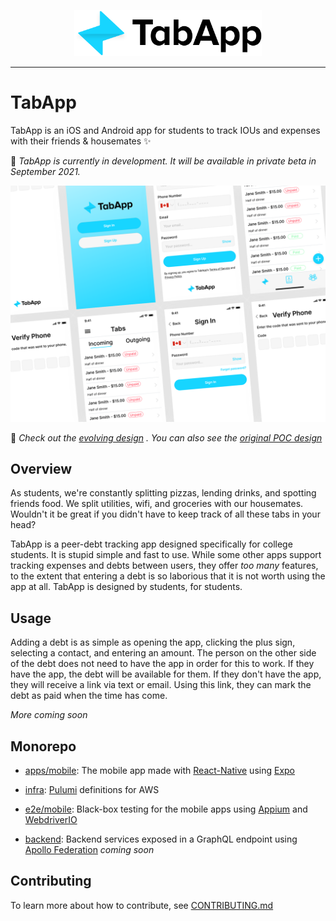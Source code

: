 <p align="center">
    <img width="300" src="assets/img/logo-text.svg"/>
</p>

---

# TabApp

TabApp is an iOS and Android app for students to track IOUs and expenses with their friends & housemates ✨

🔨 *TabApp is currently in development. It will be available in private beta in September 2021.*

![TabApp Design](assets/img/cover.svg)

📱 *Check out the [evolving design](https://www.figma.com/file/0IaZJUrvYZuzyKoOnXeejh/Mobile-UI-Kit?node-id=315%3A261)
. You can also see the [original POC design](https://www.figma.com/file/Gym1YV0Cuy7su3tZc5LKhF/TapApp-Beta-Prototype?.node-id=0%3A1)*

## Overview

As students, we're constantly splitting pizzas, lending drinks, and spotting friends food. We split utilities, wifi, and groceries with our housemates. Wouldn't it be great if you didn't have to keep track of all these tabs in your head?

TabApp is a peer-debt tracking app designed specifically for college students. It is stupid simple and fast to use. While some other apps  support tracking expenses and debts between users, they offer *too many* features, to the extent that entering a debt is so laborious that it is not worth using the app at all. TabApp is designed by students, for students.

## Usage

Adding a debt is as simple as opening the app, clicking the plus sign, selecting a contact, and entering an amount. The person on the other side of the debt does not need to have the app in order for this to work. If they have the app, the debt will be available for them. If they don't have the app, they will receive a link via text or email. Using this link, they can mark the debt as paid when the time has come.

*More coming soon*

## Monorepo

- [apps/mobile](apps/mobile): The mobile app made with [React-Native](https://reactnative.dev/) using [Expo](https://expo.io/)

- [infra](infra): [Pulumi](https://www.pulumi.com/) definitions for AWS

- [e2e/mobile](e2e/mobile): Black-box testing for the mobile apps using [Appium](https://appium.io/) and [WebdriverIO](https://webdriver.io/)

- [backend](backend): Backend services exposed in a GraphQL endpoint using [Apollo Federation](https://www.apollographql.com/docs/federation) *coming soon*


## Contributing

To learn more about how to contribute, see [CONTRIBUTING.md](CONTRIBUTING.md)
